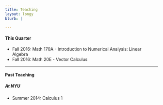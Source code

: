 ```yaml
---
title: Teaching
layout: longy
blurb: |

---
```


#### This Quarter

  - Fall 2016: Math 170A - Introduction to Numerical Analysis: Linear Algebra
  - Fall 2016: Math 20E - Vector Calculus 


-------

#### Past Teaching

##### At NYU

  - Summer 2014: Calculus 1
